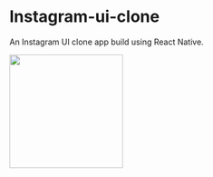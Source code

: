 # Instagram-ui-clone
An Instagram UI clone app build using React Native.


<img src="https://user-images.githubusercontent.com/64252451/138597957-7364c0fe-165d-4d40-98bd-fc91fe97e558.gif" width="200px">
